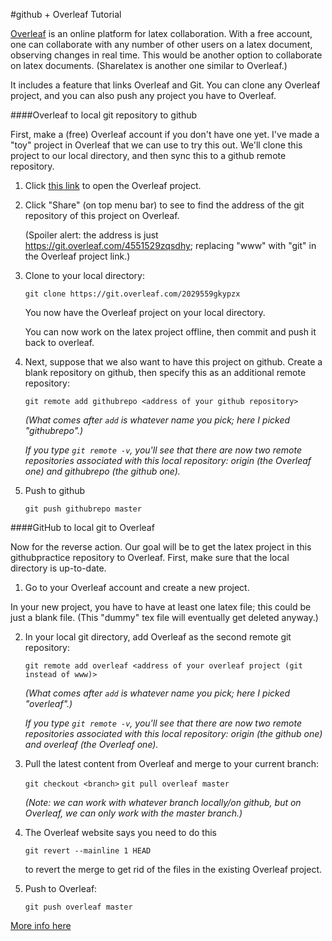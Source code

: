 #github + Overleaf Tutorial

[Overleaf](https://www.overleaf.com/) is an online platform for latex collaboration.  With a free account, one can collaborate with any number of other users on a latex document, observing changes in real time.  This would be another option to collaborate on latex documents.  (Sharelatex is another one similar to Overleaf.)

It includes a feature that links Overleaf and Git.  You can clone any Overleaf project, and you can also push any project you have to Overleaf.

####Overleaf to local git repository to github

First, make a (free) Overleaf account if you don't have one yet.  I've made a "toy" project in Overleaf that we can use to try this out. We'll clone this project to our local directory, and then sync this to a github remote repository.

1. Click [this link](https://www.overleaf.com/4551529zqsdhy) to open the Overleaf project.

2. Click "Share" (on top menu bar) to see to find the address of the git repository of this project on Overleaf.  

   (Spoiler alert: the address is  just https://git.overleaf.com/4551529zqsdhy; replacing "www" with "git" in the Overleaf project link.)

3. Clone to your local directory:

   `git clone https://git.overleaf.com/2029559gkypzx`

   You now have the Overleaf project on your local directory.
   
   You can now work on the latex project offline, then commit and push it back to overleaf.

4. Next, suppose that we also want to have this project on github. Create a blank repository on github, then specify this as an additional remote repository:

   `git remote add githubrepo <address of your github repository>`

   _(What comes after `add` is whatever name you pick; here I picked "githubrepo".)_

   _If you type `git remote -v`, you'll see that there are now two remote repositories associated with this local repository: origin (the Overleaf one) and githubrepo (the github one)._

5. Push to github

   `git push githubrepo master`

####GitHub to local git to Overleaf

Now for the reverse action.  Our goal will be to get the latex project in this githubpractice repository to Overleaf.  First, make sure that the local directory is up-to-date.

1. Go to your Overleaf account and create a new project.

  In your new project, you have to have at least one latex file; this could be just a blank file.  (This "dummy" tex file will eventually get deleted anyway.)

2. In your local git directory, add Overleaf as the second remote git repository: 

   `git remote add overleaf <address of your overleaf project (git instead of www)>`
   
   _(What comes after `add` is whatever name you pick; here I picked "overleaf".)_
   
   _If you type `git remote -v`, you'll see that there are now two remote repositories associated with this local repository: origin (the github one) and overleaf (the Overleaf one)._

3. Pull the latest content from Overleaf and merge to your current branch:

   `git checkout <branch>`
   `git pull overleaf master`
   
   _(Note: we can work with whatever branch locally/on github, but on Overleaf, we can only work with the master branch.)_

4. The Overleaf website says you need to do this

   `git revert --mainline 1 HEAD`

   to revert the merge to get rid of the files in the existing Overleaf project.
   
5. Push to Overleaf:

   `git push overleaf master`

[More info here](https://www.overleaf.com/help/230-how-do-i-push-a-new-project-to-overleaf-via-git#.V2HExPkrLb0)
